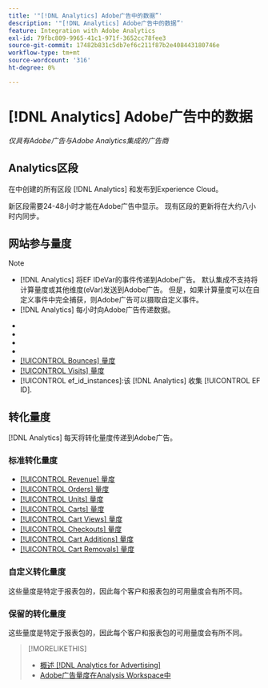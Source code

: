 ```yaml
---
title: '"[!DNL Analytics] Adobe广告中的数据”'
description: '"[!DNL Analytics] Adobe广告中的数据”'
feature: Integration with Adobe Analytics
exl-id: 79fbc809-9965-41c1-971f-3652cc78fee3
source-git-commit: 17482b831c5db7ef6c211f87b2e408443180746e
workflow-type: tm+mt
source-wordcount: '316'
ht-degree: 0%

---
```


# [!DNL Analytics] Adobe广告中的数据

*仅具有Adobe广告与Adobe Analytics集成的广告商*

## Analytics区段

在中创建的所有区段 [!DNL Analytics] 和发布到Experience Cloud。

新区段需要24-48小时才能在Adobe广告中显示。 现有区段的更新将在大约八小时内同步。

<!-- I added "metric" to some of the links below, even though it looks redundant, because of syntax limitations: If you use [!DNL] or [!UICONTROL] as the sole text of a link (such as [[!UICONTROL Revenue]], the tag is included in the link text (such as "[!UICONTROL Revenue]") when it's published. -->

## 网站参与量度

>[!NOTE]
>
>* [!DNL Analytics] 将EF IDeVar的事件传递到Adobe广告。  默认集成不支持将计算量度或其他维度(eVar)发送到Adobe广告。 但是，如果计算量度可以在自定义事件中完全捕获，则Adobe广告可以摄取自定义事件。
>* [!DNL Analytics] 每小时向Adobe广告传递数据。


* [!UICONTROL Timespent_secs_1stvisit]:访客首次访问期间在网站上花费的秒数。
* [!UICONTROL Timespent_secs_total]:在点击回顾窗口内的所有访问中在网站上花费的总秒数。
* [!UICONTROL Pageviews_1stvisit]:访客首次访问网站期间的页面查看次数。
* [!UICONTROL Pageviews_total]:点击回顾窗口内所有访问中网站上的页面查看总数。
* [[!UICONTROL Bounces] 量度](https://experienceleague.adobe.com/docs/analytics/components/metrics/bounces.html)
* [[!UICONTROL Visits] 量度](https://experienceleague.adobe.com/docs/analytics/components/metrics/visits.html)
* [!UICONTROL ef_id_instances]:该 [!DNL Analytics] 收集 [!UICONTROL EF ID].

## 转化量度

[!DNL Analytics] 每天将转化量度传递到Adobe广告。

### 标准转化量度

* [[!UICONTROL Revenue] 量度](https://experienceleague.adobe.com/docs/analytics/components/metrics/revenue.html)
* [[!UICONTROL Orders] 量度](https://experienceleague.adobe.com/docs/analytics/components/metrics/orders.html)
* [[!UICONTROL Units] 量度](https://experienceleague.adobe.com/docs/analytics/components/metrics/units.html)
* [[!UICONTROL Carts] 量度](https://experienceleague.adobe.com/docs/analytics/components/metrics/carts.html)
* [[!UICONTROL Cart Views] 量度](https://experienceleague.adobe.com/docs/analytics/components/metrics/cart-views.html)
* [[!UICONTROL Checkouts] 量度](https://experienceleague.adobe.com/docs/analytics/components/metrics/checkouts.html)
* [[!UICONTROL Cart Additions] 量度](https://experienceleague.adobe.com/docs/analytics/components/metrics/cart-additions.html)
* [[!UICONTROL Cart Removals] 量度](https://experienceleague.adobe.com/docs/analytics/components/metrics/cart-removals.html)

### 自定义转化量度

这些量度是特定于报表包的，因此每个客户和报表包的可用量度会有所不同。

### 保留的转化量度

这些量度是特定于报表包的，因此每个客户和报表包的可用量度会有所不同。

>[!MORELIKETHIS]
>
>* [概述 [!DNL Analytics for Advertising]](overview.md)
>* [Adobe广告量度在Analysis Workspace中](/help/integrations/analytics/advertising-metrics-in-analytics.md)

